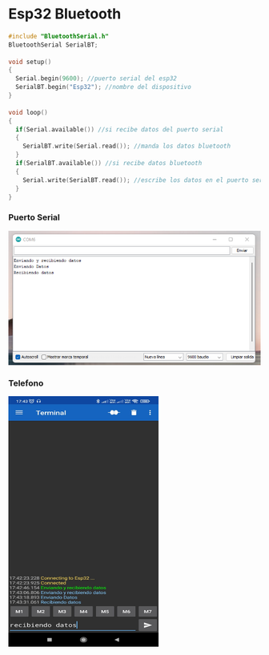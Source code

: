 # Esp32 Bluetooth

```c++
#include "BluetoothSerial.h"
BluetoothSerial SerialBT;

void setup()
{
  Serial.begin(9600); //puerto serial del esp32
  SerialBT.begin("Esp32"); //nombre del dispositivo
}

void loop()
{
  if(Serial.available()) //si recibe datos del puerto serial
  {
    SerialBT.write(Serial.read()); //manda los datos bluetooth
  }
  if(SerialBT.available()) //si recibe datos bluetooth
  {
    Serial.write(SerialBT.read()); //escribe los datos en el puerto serial
  }
}
```

### Puerto Serial
<img src="https://github.com/IDiegoUlises/Esp32-Bluetooth/blob/main/Images/Puerto-Serial.png" />

### Telefono
<img src="https://github.com/IDiegoUlises/Esp32-Bluetooth/blob/main/Images/Captura.jpg" width="300" height="500" />



